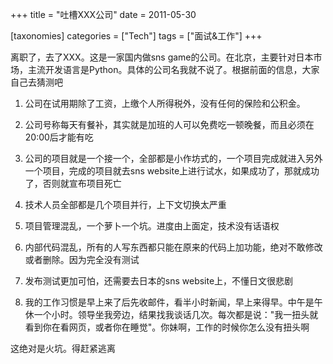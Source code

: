 +++
title = "吐槽XXX公司"
date = 2011-05-30

[taxonomies]
categories = ["Tech"]
tags = ["面试&工作"]
+++

离职了，去了XXX。这是一家国内做sns game的公司。在北京，主要针对日本市场，主流开发语言是Python。具体的公司名我就不说了。根据前面的信息，大家自己去猜测吧

1. 公司在试用期除了工资，上缴个人所得税外，没有任何的保险和公积金。

2. 公司号称每天有餐补，其实就是加班的人可以免费吃一顿晚餐，而且必须在20:00后才能有吃

3. 公司的项目就是一个接一个，全部都是小作坊式的，一个项目完成就进入另外一个项目，完成的项目就去sns website上进行试水，如果成功了，那就成功了，否则就宣布项目死亡

4. 技术人员全部都是几个项目并行，上下文切换太严重

5. 项目管理混乱，一个萝卜一个坑。进度由上面定，技术没有话语权

6. 内部代码混乱，所有的人写东西都只能在原来的代码上加功能，绝对不敢修改或者删除。因为完全没有测试

7. 发布测试更加可怕，还需要去日本的sns website上，不懂日文很悲剧

8. 我的工作习惯是早上来了后先收邮件，看半小时新闻，早上来得早。中午是午休一个小时。领导坐我旁边，结果找我谈话几次。每次都是说："我一扭头就看到你在看网页，或者你在睡觉"。你妹啊，工作的时候你怎么没有扭头啊

这绝对是火坑。得赶紧逃离


